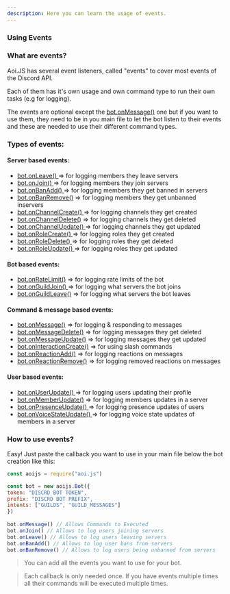 ```yaml
---
description: Here you can learn the usage of events.
---
```


### Using Events

### What are events?

Aoi.JS has several event listeners, called "events" to cover most events of the Discord API.

Each of them has it's own usage and own command type to run their own tasks (e.g for logging).

The events are optional except the [bot.onMessage()](../events/bot.onmessage.md) one but if you want to use them, they need to be in you main file to let the bot listen to their events and these are needed to use their different command types.

### Types of events:

#### Server based events:

* [bot.onLeave() ](../events/bot.onleave.md)=> for logging members they leave servers
* [bot.onJoin() ](../events/bot.onjoin.md)=> for logging members they join servers
* [bot.onBanAdd() ](../events/bot.onbanadd.md)=> for logging members they get banned in servers
* [bot.onBanRemove()](../events/bot.onbanremove.md) => for logging members they get unbanned inservers
* [bot.onChannelCreate() ](../events/bot.onchannelcreate.md)=> for logging channels they get created
* [bot.onChannelDelete()](../events/bot.onchanneldelete.md) => for logging channels they get deleted
* [bot.onChannelUpdate() ](../events/bot.onchannelupdate.md)=> for logging channels they get updated
* [bot.onRoleCreate() ](../events/bot.onrolecreate.md)=> for logging roles they get created
* [bot.onRoleDelete() ](../events/bot.onroledelete.md)=> for logging roles they get deleted
* [bot.onRoleUpdate() ](../events/bot.onroleupdate.md)=> for logging roles they get updated

#### Bot based events:

* [bot.onRateLimit()](../events/bot.onratelimit.md) => for logging rate limits of the bot
* [bot.onGuildJoin() ](../events/bot.onguildadd.md)=> for logging what servers the bot joins
* [bot.onGuildLeave()](../events/bot.onguildleave.md) => for logging what servers the bot leaves

#### Command & message based events:

* [bot.onMessage()](../events/bot.onmessage.md) => for logging & responding to messages
* [bot.onMessageDelete()](../events/bot.onmessagedelete.md) => for logging messages they get deleted
* [bot.onMessageUpdate()](../events/bot.onmessageupdate.md) => for logging messages they get updated
* [bot.onInteractionCreate()](variables/advanced-guides/slash-commands.md) => for using slash commands
* [bot.onReactionAdd()](../events/bot.onreactionadd.md) => for logging reactions on messages
* [bot.onReactionRemove()](../events/bot.onreactionremove.md) => for logging removed reactions on messages

#### User based events:

* [bot.onUserUpdate() ](../events/bot.onuserupdate.md)=> for logging users updating their profile
* [bot.onMemberUpdate()](../events/bot.onmemberupdate.md) => for logging members updates in a server
* [bot.onPresenceUpdate() ](../events/bot.onpresenceupdate.md)=> for logging presence updates of users
* [bot.onVoiceStateUpdate() ](../events/bot.onvoicestateupdate.md)=> for logging voice state updates of members in a server

### How to use events?

Easy! Just paste the callback you want to use in your main file below the bot creation like this:

```javascript
const aoijs = require("aoi.js")

const bot = new aoijs.Bot({
token: "DISCRD BOT TOKEN",
prefix: "DISCRD BOT PREFIX",
intents: ["GUILDS", "GUILD_MESSAGES"]
})
 
bot.onMessage() // Allows Commands to Executed
bot.onJoin() // Allows to log users joining servers
bot.onLeave() // Allows to log users leaving servers
bot.onBanAdd() // Allows to log user bans from servers
bot.onBanRemove() // Allows to log users being unbanned from servers
```

> You can add all the events you want to use for your bot.

> Each callback is only needed once. If you have events multiple times all their commands will be executed multiple times.
